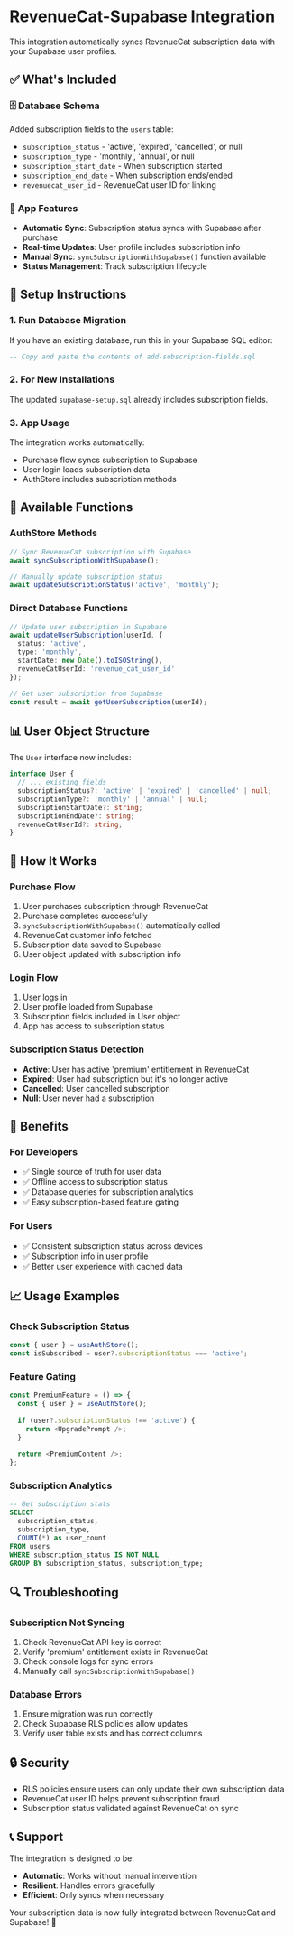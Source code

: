 # RevenueCat-Supabase Integration

This integration automatically syncs RevenueCat subscription data with your Supabase user profiles.

## ✅ What's Included

### 🗄️ **Database Schema**
Added subscription fields to the `users` table:
- `subscription_status` - 'active', 'expired', 'cancelled', or null
- `subscription_type` - 'monthly', 'annual', or null  
- `subscription_start_date` - When subscription started
- `subscription_end_date` - When subscription ends/ended
- `revenuecat_user_id` - RevenueCat user ID for linking

### 📱 **App Features**
- **Automatic Sync**: Subscription status syncs with Supabase after purchase
- **Real-time Updates**: User profile includes subscription info
- **Manual Sync**: `syncSubscriptionWithSupabase()` function available
- **Status Management**: Track subscription lifecycle

## 🚀 Setup Instructions

### 1. **Run Database Migration**
If you have an existing database, run this in your Supabase SQL editor:

```sql
-- Copy and paste the contents of add-subscription-fields.sql
```

### 2. **For New Installations**
The updated `supabase-setup.sql` already includes subscription fields.

### 3. **App Usage**
The integration works automatically:
- Purchase flow syncs subscription to Supabase
- User login loads subscription data
- AuthStore includes subscription methods

## 🔧 Available Functions

### **AuthStore Methods**
```typescript
// Sync RevenueCat subscription with Supabase
await syncSubscriptionWithSupabase();

// Manually update subscription status
await updateSubscriptionStatus('active', 'monthly');
```

### **Direct Database Functions**
```typescript
// Update user subscription in Supabase
await updateUserSubscription(userId, {
  status: 'active',
  type: 'monthly',
  startDate: new Date().toISOString(),
  revenueCatUserId: 'revenue_cat_user_id'
});

// Get user subscription from Supabase
const result = await getUserSubscription(userId);
```

## 📊 User Object Structure

The `User` interface now includes:
```typescript
interface User {
  // ... existing fields
  subscriptionStatus?: 'active' | 'expired' | 'cancelled' | null;
  subscriptionType?: 'monthly' | 'annual' | null;
  subscriptionStartDate?: string;
  subscriptionEndDate?: string;
  revenueCatUserId?: string;
}
```

## 🔄 How It Works

### **Purchase Flow**
1. User purchases subscription through RevenueCat
2. Purchase completes successfully
3. `syncSubscriptionWithSupabase()` automatically called
4. RevenueCat customer info fetched
5. Subscription data saved to Supabase
6. User object updated with subscription info

### **Login Flow**
1. User logs in
2. User profile loaded from Supabase
3. Subscription fields included in User object
4. App has access to subscription status

### **Subscription Status Detection**
- **Active**: User has active 'premium' entitlement in RevenueCat
- **Expired**: User had subscription but it's no longer active
- **Cancelled**: User cancelled subscription
- **Null**: User never had a subscription

## 🎯 Benefits

### **For Developers**
- ✅ Single source of truth for user data
- ✅ Offline access to subscription status
- ✅ Database queries for subscription analytics
- ✅ Easy subscription-based feature gating

### **For Users**
- ✅ Consistent subscription status across devices
- ✅ Subscription info in user profile
- ✅ Better user experience with cached data

## 📈 Usage Examples

### **Check Subscription Status**
```typescript
const { user } = useAuthStore();
const isSubscribed = user?.subscriptionStatus === 'active';
```

### **Feature Gating**
```typescript
const PremiumFeature = () => {
  const { user } = useAuthStore();
  
  if (user?.subscriptionStatus !== 'active') {
    return <UpgradePrompt />;
  }
  
  return <PremiumContent />;
};
```

### **Subscription Analytics**
```sql
-- Get subscription stats
SELECT 
  subscription_status,
  subscription_type,
  COUNT(*) as user_count
FROM users 
WHERE subscription_status IS NOT NULL
GROUP BY subscription_status, subscription_type;
```

## 🔍 Troubleshooting

### **Subscription Not Syncing**
1. Check RevenueCat API key is correct
2. Verify 'premium' entitlement exists in RevenueCat
3. Check console logs for sync errors
4. Manually call `syncSubscriptionWithSupabase()`

### **Database Errors**
1. Ensure migration was run correctly
2. Check Supabase RLS policies allow updates
3. Verify user table exists and has correct columns

## 🔒 Security

- RLS policies ensure users can only update their own subscription data
- RevenueCat user ID helps prevent subscription fraud
- Subscription status validated against RevenueCat on sync

## 📞 Support

The integration is designed to be:
- **Automatic**: Works without manual intervention
- **Resilient**: Handles errors gracefully
- **Efficient**: Only syncs when necessary

Your subscription data is now fully integrated between RevenueCat and Supabase! 🎉 